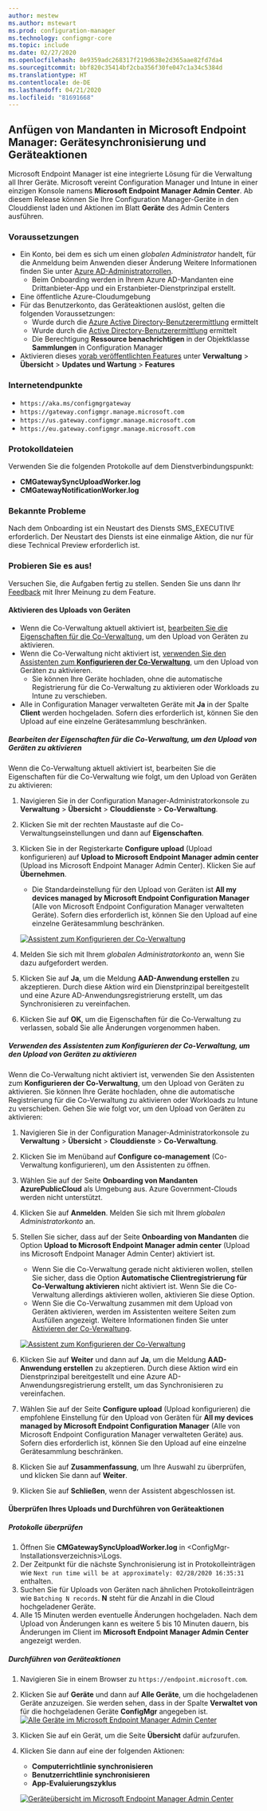 ```yaml
---
author: mestew
ms.author: mstewart
ms.prod: configuration-manager
ms.technology: configmgr-core
ms.topic: include
ms.date: 02/27/2020
ms.openlocfilehash: 8e9359adc268317f219d638e2d365aae82fd7da4
ms.sourcegitcommit: bbf820c35414bf2cba356f30fe047c1a34c5384d
ms.translationtype: HT
ms.contentlocale: de-DE
ms.lasthandoff: 04/21/2020
ms.locfileid: "81691668"
---
```

## <a name="microsoft-endpoint-manager-tenant-attach-device-sync-and-device-actions"></a><a name="bkmk_attach"></a> Anfügen von Mandanten in Microsoft Endpoint Manager: Gerätesynchronisierung und Geräteaktionen
<!--3555758 live 3/4/2020-->
Microsoft Endpoint Manager ist eine integrierte Lösung für die Verwaltung all Ihrer Geräte. Microsoft vereint Configuration Manager und Intune in einer einzigen Konsole namens **Microsoft Endpoint Manager Admin Center**. Ab diesem Release können Sie Ihre Configuration Manager-Geräte in den Clouddienst laden und Aktionen im Blatt **Geräte** des Admin Centers ausführen.

### <a name="prerequisites"></a>Voraussetzungen

- Ein Konto, bei dem es sich um einen *globalen Administrator* handelt, für die Anmeldung beim Anwenden dieser Änderung Weitere Informationen finden Sie unter [Azure AD-Administratorrollen](https://docs.microsoft.com/azure/role-based-access-control/rbac-and-directory-admin-roles#azure-ad-administrator-roles).
   - Beim Onboarding werden in Ihrem Azure AD-Mandanten eine Drittanbieter-App und ein Erstanbieter-Dienstprinzipal erstellt.
- Eine öffentliche Azure-Cloudumgebung
- Für das Benutzerkonto, das Geräteaktionen auslöst, gelten die folgenden Voraussetzungen:
   - Wurde durch die [Azure Active Directory-Benutzerermittlung](../../../../servers/deploy/configure/about-discovery-methods.md#azureaddisc) ermittelt
   - Wurde durch die [Active Directory-Benutzerermittlung](../../../../servers/deploy/configure/about-discovery-methods.md#bkmk_aboutUser) ermittelt
   - Die Berechtigung **Ressource benachrichtigen** in der Objektklasse **Sammlungen** in Configuration Manager
- Aktivieren dieses [vorab veröffentlichten Features](../../../../servers/manage/pre-release-features.md) unter **Verwaltung** > **Übersicht** > **Updates und Wartung** > **Features**

### <a name="internet-endpoints"></a>Internetendpunkte

- `https://aka.ms/configmgrgateway`
- `https://gateway.configmgr.manage.microsoft.com`
- `https://us.gateway.configmgr.manage.microsoft.com`
- `https://eu.gateway.configmgr.manage.microsoft.com`



### <a name="log-files"></a>Protokolldateien
Verwenden Sie die folgenden Protokolle auf dem Dienstverbindungspunkt:

- **CMGatewaySyncUploadWorker.log**
- **CMGatewayNotificationWorker.log** 

### <a name="known-issues"></a>Bekannte Probleme

Nach dem Onboarding ist ein Neustart des Diensts SMS_EXECUTIVE erforderlich. Der Neustart des Diensts ist eine einmalige Aktion, die nur für diese Technical Preview erforderlich ist.

### <a name="try-it-out"></a>Probieren Sie es aus!

Versuchen Sie, die Aufgaben fertig zu stellen. Senden Sie uns dann Ihr [Feedback](../../../../understand/find-help.md#product-feedback) mit Ihrer Meinung zu dem Feature.

#### <a name="enable-device-upload"></a>Aktivieren des Uploads von Geräten

- Wenn die Co-Verwaltung aktuell aktiviert ist, [bearbeiten Sie die Eigenschaften für die Co-Verwaltung](#bkmk_edit), um den Upload von Geräten zu aktivieren.
- Wenn die Co-Verwaltung nicht aktiviert ist, [verwenden Sie den Assistenten zum **Konfigurieren der Co-Verwaltung**](#bkmk_config), um den Upload von Geräten zu aktivieren.
   - Sie können Ihre Geräte hochladen, ohne die automatische Registrierung für die Co-Verwaltung zu aktivieren oder Workloads zu Intune zu verschieben.
- Alle in Configuration Manager verwalteten Geräte mit **Ja** in der Spalte **Client** werden hochgeladen. Sofern dies erforderlich ist, können Sie den Upload auf eine einzelne Gerätesammlung beschränken.   

##### <a name="edit-co-management-properties-to-enable-device-upload"></a><a name="bkmk_edit"></a> Bearbeiten der Eigenschaften für die Co-Verwaltung, um den Upload von Geräten zu aktivieren

Wenn die Co-Verwaltung aktuell aktiviert ist, bearbeiten Sie die Eigenschaften für die Co-Verwaltung wie folgt, um den Upload von Geräten zu aktivieren:

1. Navigieren Sie in der Configuration Manager-Administratorkonsole zu **Verwaltung** > **Übersicht** > **Clouddienste** > **Co-Verwaltung**.
1. Klicken Sie mit der rechten Maustaste auf die Co-Verwaltungseinstellungen und dann auf **Eigenschaften**.
1. Klicken Sie in der Registerkarte **Configure upload** (Upload konfigurieren) auf **Upload to Microsoft Endpoint Manager admin center** (Upload ins Microsoft Endpoint Manager Admin Center). Klicken Sie auf **Übernehmen**.
   - Die Standardeinstellung für den Upload von Geräten ist **All my devices managed by Microsoft Endpoint Configuration Manager** (Alle von Microsoft Endpoint Configuration Manager verwalteten Geräte). Sofern dies erforderlich ist, können Sie den Upload auf eine einzelne Gerätesammlung beschränken.

   [![Assistent zum Konfigurieren der Co-Verwaltung](../../media/3555758-configure-upload.png)](../../media/3555758-configure-upload.png#lightbox)
1. Melden Sie sich mit Ihrem *globalen Administratorkonto* an, wenn Sie dazu aufgefordert werden.
1. Klicken Sie auf **Ja**, um die Meldung **AAD-Anwendung erstellen** zu akzeptieren. Durch diese Aktion wird ein Dienstprinzipal bereitgestellt und eine Azure AD-Anwendungsregistrierung erstellt, um das Synchronisieren zu vereinfachen.
1. Klicken Sie auf **OK**, um die Eigenschaften für die Co-Verwaltung zu verlassen, sobald Sie alle Änderungen vorgenommen haben.


##### <a name="use-the-configure-co-management-wizard-to-enable-device-upload"></a><a name="bkmk_config"></a> Verwenden des Assistenten zum Konfigurieren der Co-Verwaltung, um den Upload von Geräten zu aktivieren
Wenn die Co-Verwaltung nicht aktiviert ist, verwenden Sie den Assistenten zum **Konfigurieren der Co-Verwaltung**, um den Upload von Geräten zu aktivieren. Sie können Ihre Geräte hochladen, ohne die automatische Registrierung für die Co-Verwaltung zu aktivieren oder Workloads zu Intune zu verschieben. Gehen Sie wie folgt vor, um den Upload von Geräten zu aktivieren:

1. Navigieren Sie in der Configuration Manager-Administratorkonsole zu **Verwaltung** > **Übersicht** > **Clouddienste** > **Co-Verwaltung**.
1. Klicken Sie im Menüband auf **Configure co-management** (Co-Verwaltung konfigurieren), um den Assistenten zu öffnen.
1. Wählen Sie auf der Seite **Onboarding von Mandanten** **AzurePublicCloud** als Umgebung aus. Azure Government-Clouds werden nicht unterstützt.
1. Klicken Sie auf **Anmelden**. Melden Sie sich mit Ihrem *globalen Administratorkonto* an.
1. Stellen Sie sicher, dass auf der Seite **Onboarding von Mandanten** die Option **Upload to Microsoft Endpoint Manager admin center** (Upload ins Microsoft Endpoint Manager Admin Center) aktiviert ist.
   - Wenn Sie die Co-Verwaltung gerade nicht aktivieren wollen, stellen Sie sicher, dass die Option **Automatische Clientregistrierung für Co-Verwaltung aktivieren** nicht aktiviert ist. Wenn Sie die Co-Verwaltung allerdings aktivieren wollen, aktivieren Sie diese Option.
   - Wenn Sie die Co-Verwaltung zusammen mit dem Upload von Geräten aktivieren, werden im Assistenten weitere Seiten zum Ausfüllen angezeigt. Weitere Informationen finden Sie unter [Aktivieren der Co-Verwaltung](../../../../../comanage/how-to-enable.md).

   [![Assistent zum Konfigurieren der Co-Verwaltung](../../media/3555758-comanagement-wizard.png)](../../media/3555758-comanagement-wizard.png#lightbox)
1. Klicken Sie auf **Weiter** und dann auf **Ja**, um die Meldung **AAD-Anwendung erstellen** zu akzeptieren. Durch diese Aktion wird ein Dienstprinzipal bereitgestellt und eine Azure AD-Anwendungsregistrierung erstellt, um das Synchronisieren zu vereinfachen.
1. Wählen Sie auf der Seite **Configure upload** (Upload konfigurieren) die empfohlene Einstellung für den Upload von Geräten für **All my devices managed by Microsoft Endpoint Configuration Manager** (Alle von Microsoft Endpoint Configuration Manager verwalteten Geräte) aus. Sofern dies erforderlich ist, können Sie den Upload auf eine einzelne Gerätesammlung beschränken.
1. Klicken Sie auf **Zusammenfassung**, um Ihre Auswahl zu überprüfen, und klicken Sie dann auf **Weiter**.
1. Klicken Sie auf **Schließen**, wenn der Assistent abgeschlossen ist.  


#### <a name="review-your-upload-and-perform-device-actions"></a><a name="bkmk_review"></a> Überprüfen Ihres Uploads und Durchführen von Geräteaktionen

##### <a name="review-logs"></a>Protokolle überprüfen

1. Öffnen Sie **CMGatewaySyncUploadWorker.log** in &lt;ConfigMgr-Installationsverzeichnis>\Logs.
1. Der Zeitpunkt für die nächste Synchronisierung ist in Protokolleinträgen wie `Next run time will be at approximately: 02/28/2020 16:35:31` enthalten.
1. Suchen Sie für Uploads von Geräten nach ähnlichen Protokolleinträgen wie `Batching N records`. **N** steht für die Anzahl in die Cloud hochgeladener Geräte. 
1. Alle 15 Minuten werden eventuelle Änderungen hochgeladen. Nach dem Upload von Änderungen kann es weitere 5 bis 10 Minuten dauern, bis Änderungen im Client im **Microsoft Endpoint Manager Admin Center** angezeigt werden.

##### <a name="perform-device-actions"></a>Durchführen von Geräteaktionen

1. Navigieren Sie in einem Browser zu `https://endpoint.microsoft.com`.
1. Klicken Sie auf **Geräte** und dann auf **Alle Geräte**, um die hochgeladenen Geräte anzuzeigen. Sie werden sehen, dass in der Spalte **Verwaltet von** für die hochgeladenen Geräte **ConfigMgr** angegeben ist.
   [![Alle Geräte im Microsoft Endpoint Manager Admin Center](../../media/3555758-all-devices.png)](../../media/3555758-all-devices.png#lightbox)
1. Klicken Sie auf ein Gerät, um die Seite **Übersicht** dafür aufzurufen.
1. Klicken Sie dann auf eine der folgenden Aktionen:
   - **Computerrichtlinie synchronisieren**
   - **Benutzerrichtlinie synchronisieren**
   - **App-Evaluierungszyklus**

   [![Geräteübersicht im Microsoft Endpoint Manager Admin Center](../../media/3555758-device-overview-actions.png)](../../media/3555758-device-overview-actions.png#lightbox)